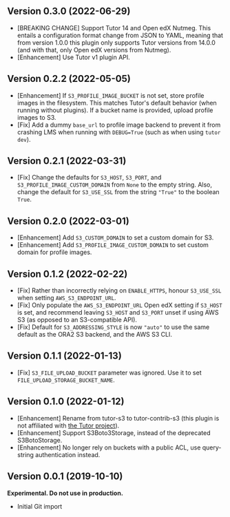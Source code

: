 ## Version 0.3.0 (2022-06-29)

* [BREAKING CHANGE] Support Tutor 14 and Open edX Nutmeg. This entails
  a configuration format change from JSON to YAML, meaning that from
  version 1.0.0 this plugin only supports Tutor versions from 14.0.0
  (and with that, only Open edX versions from Nutmeg).
* [Enhancement] Use Tutor v1 plugin API.

## Version 0.2.2 (2022-05-05)

* [Enhancement] If `S3_PROFILE_IMAGE_BUCKET` is not set, store profile 
  images in the filesystem. This matches Tutor's default behavior (when 
  running without plugins). If a bucket name is provided, upload profile 
  images to S3.
* [Fix] Add a dummy `base_url` to profile image backend to prevent
  it from crashing LMS when running with `DEBUG=True` (such as when using
  `tutor dev`).

## Version 0.2.1 (2022-03-31)

* [Fix] Change the defaults for `S3_HOST`, `S3_PORT`, and
  `S3_PROFILE_IMAGE_CUSTOM_DOMAIN` from `None` to the empty
  string. Also, change the default for `S3_USE_SSL` from the string
  `"True"` to the boolean `True`.

## Version 0.2.0 (2022-03-01)

* [Enhancement] Add `S3_CUSTOM_DOMAIN` to set a custom domain for S3.
* [Enhancement] Add `S3_PROFILE_IMAGE_CUSTOM_DOMAIN` to set custom domain for 
  profile images.

## Version 0.1.2 (2022-02-22)
 
* [Fix] Rather than incorrectly relying on `ENABLE_HTTPS`, honour
  `S3_USE_SSL` when setting `AWS_S3_ENDPOINT_URL`.
* [Fix] Only populate the `AWS_S3_ENDPOINT_URL` Open edX setting if
  `S3_HOST` is set, and recommend leaving `S3_HOST` and `S3_PORT`
  unset if using AWS S3 (as opposed to an S3-compatible API).
* [Fix] Default for `S3_ADDRESSING_STYLE` is now `"auto"` to use 
  the same default as the ORA2 S3 backend, and the AWS S3 CLI.

## Version 0.1.1 (2022-01-13)

* [Fix] `S3_FILE_UPLOAD_BUCKET` parameter was ignored. Use it to set
  `FILE_UPLOAD_STORAGE_BUCKET_NAME`.

## Version 0.1.0 (2022-01-12)

* [Enhancement] Rename from tutor-s3 to tutor-contrib-s3 (this plugin
  is not affiliated with [the Tutor
  project](https://docs.tutor.overhang.io/)).
* [Enhancement] Support S3Boto3Storage, instead of the deprecated
  S3BotoStorage.
* [Enhancement] No longer rely on buckets with a public ACL, use
  query-string authentication instead.

## Version 0.0.1 (2019-10-10)

**Experimental. Do not use in production.**

* Initial Git import
